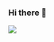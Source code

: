 ### Hi there 👋

<!--
**p-harish78/p-harish78** is a ✨ _special_ ✨ repository because its `README.md` (this file) appears on your GitHub profile.


<img src="https://builtin.com/sites/default/files/styles/medium/public/2018-08/artificial-intelligence-companies.jpg">
Here are some ideas to get you started:

- 🔭 I’m currently working on ...
- 🌱 I’m currently learning ...
- 👯 I’m looking to collaborate on ...
- 🤔 I’m looking for help with ...
- 💬 Ask me about ...
- 📫 How to reach me: ...
- 😄 Pronouns: ...
- ⚡ Fun fact: ...
-->
<img src="https://builtin.com/sites/default/files/styles/medium/public/2018-08/artificial-intelligence-companies.jpg">
